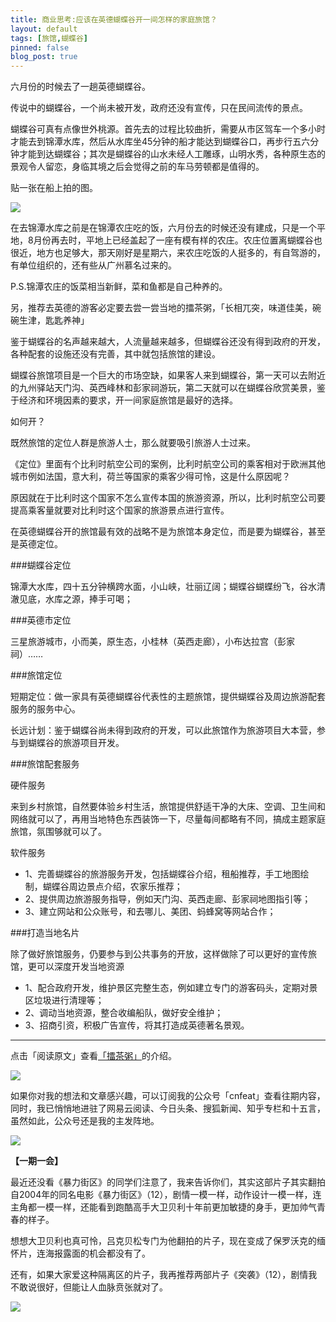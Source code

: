 ```yaml
---
title: 商业思考:应该在英德蝴蝶谷开一间怎样的家庭旅馆？
layout: default
tags: [旅馆,蝴蝶谷]
pinned: false
blog_post: true
---
```


六月份的时候去了一趟英德蝴蝶谷。

传说中的蝴蝶谷，一个尚未被开发，政府还没有宣传，只在民间流传的景点。

蝴蝶谷可真有点像世外桃源。首先去的过程比较曲折，需要从市区驾车一个多小时才能去到锦潭水库，然后从水库坐45分钟的船才能达到蝴蝶谷口，再步行五六分钟才能到达蝴蝶谷；其次是蝴蝶谷的山水未经人工雕琢，山明水秀，各种原生态的景观令人留恋，身临其境之后会觉得之前的车马劳顿都是值得的。

贴一张在船上拍的图。


![](http://cnfeat.qiniudn.com/DSC02320.JPG)


在去锦潭水库之前是在锦潭农庄吃的饭，六月份去的时候还没有建成，只是一个平地，8月份再去时，平地上已经盖起了一座有模有样的农庄。农庄位置离蝴蝶谷也很近，地方也足够大，那天刚好是星期六，来农庄吃饭的人挺多的，有自驾游的，有单位组织的，还有些从广州慕名过来的。

P.S.锦潭农庄的饭菜相当新鲜，菜和鱼都是自己种养的。

另，推荐去英德的游客必定要去尝一尝当地的擂茶粥，「长相兀突，味道佳美，碗碗生津，匙匙养神」

鉴于蝴蝶谷的名声越来越大，人流量越来越多，但蝴蝶谷还没有得到政府的开发，各种配套的设施还没有完善，其中就包括旅馆的建设。

蝴蝶谷旅馆项目是一个巨大的市场空缺，如果客人来到蝴蝶谷，第一天可以去附近的九州驿站天门沟、英西峰林和彭家祠游玩，第二天就可以在蝴蝶谷欣赏美景，鉴于经济和环境因素的要求，开一间家庭旅馆是最好的选择。


如何开？


既然旅馆的定位人群是旅游人士，那么就要吸引旅游人士过来。

《定位》里面有个比利时航空公司的案例，比利时航空公司的乘客相对于欧洲其他城市例如法国，意大利，荷兰等国家的乘客少得可怜，这是什么原因呢？

原因就在于比利时这个国家不怎么宣传本国的旅游资源，所以，比利时航空公司要提高乘客量就要对比利时这个国家的旅游景点进行宣传。

在英德蝴蝶谷开的旅馆最有效的战略不是为旅馆本身定位，而是要为蝴蝶谷，甚至是英德定位。

###蝴蝶谷定位

锦潭大水库，四十五分钟横跨水面，小山峡，壮丽辽阔；蝴蝶谷蝴蝶纷飞，谷水清澈见底，水库之源，捧手可喝；

###英德市定位

三星旅游城市，小而美，原生态，小桂林（英西走廊），小布达拉宫（彭家祠）……

###旅馆定位


短期定位：做一家具有英德蝴蝶谷代表性的主题旅馆，提供蝴蝶谷及周边旅游配套服务的服务中心。

长远计划：鉴于蝴蝶谷尚未得到政府的开发，可以此旅馆作为旅游项目大本营，参与到蝴蝶谷的旅游项目开发。


###旅馆配套服务

硬件服务

来到乡村旅馆，自然要体验乡村生活，旅馆提供舒适干净的大床、空调、卫生间和网络就可以了，再用当地特色东西装饰一下，尽量每间都略有不同，搞成主题家庭旅馆，氛围够就可以了。

软件服务

- 1、完善蝴蝶谷的旅游服务开发，包括蝴蝶谷介绍，租船推荐，手工地图绘制，蝴蝶谷周边景点介绍，农家乐推荐；
- 2、提供周边旅游服务指导，例如天门沟、英西走廊、彭家祠地图指引等；
- 3、建立网站和公众账号，和去哪儿、美团、蚂蜂窝等网站合作；


###打造当地名片

除了做好旅馆服务，仍要参与到公共事务的开放，这样做除了可以更好的宣传旅馆，更可以深度开发当地资源

- 1、配合政府开发，维护景区完整生态，例如建立专门的游客码头，定期对景区垃圾进行清理等；
- 2、调动当地资源，整合收编船队，做好安全维护；
- 3、招商引资，积极广告宣传，将其打造成英德著名景观。

----

点击「阅读原文」查看[「擂茶粥」](http://baike.baidu.com/view/2042301.htm?fr=aladdin)的介绍。

![](http://cnfeat.qiniudn.com/mHDSX.png)

如果你对我的想法和文章感兴趣，可以订阅我的公众号「cnfeat」查看往期内容，同时，我已悄悄地进驻了网易云阅读、今日头条、搜狐新闻、知乎专栏和十五言，虽然如此，公众号还是我的主发阵地。

![](http://cnfeat.qiniudn.com/signitrue-2014-07-11.png)


**【一期一会】**

最近还没看《暴力街区》的同学们注意了，我来告诉你们，其实这部片子其实翻拍自2004年的同名电影《暴力街区》（12），剧情一模一样，动作设计一模一样，连主角都一模一样，还能看到跑酷高手大卫贝利十年前更加敏捷的身手，更加帅气青春的样子。

想想大卫贝利也真可怜，吕克贝松专门为他翻拍的片子，现在变成了保罗沃克的缅怀片，连海报露面的机会都没有了。

还有，如果大家爱这种隔离区的片子，我再推荐两部片子《突袭》（12），剧情我不敢说很好，但能让人血脉贲张就对了。

![](http://img3.douban.com/view/photo/raw/public/p1542716080.jpg)











